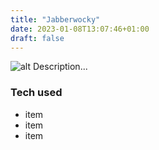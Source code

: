 ```yaml
---
title: "Jabberwocky"
date: 2023-01-08T13:07:46+01:00
draft: false
---
```


![alt](//via.placeholder.com/640x150)
Description...

### Tech used
* item
* item
* item
